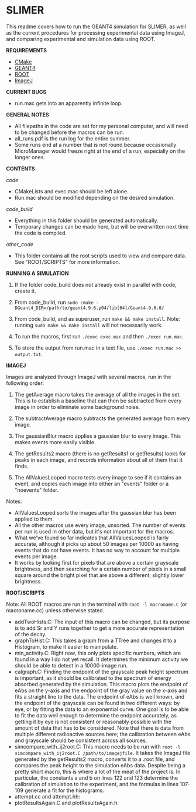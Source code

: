 # SLIMER

This readme covers how to run the GEANT4 simulation for SLIMER, as well as the current procedures for processing experimental data using ImageJ, and comparing experimental and simulation data using ROOT.


**REQUIREMENTS**
- [CMake](https://cmake.org/)
- [GEANT4](http://geant4.web.cern.ch/geant4/)
- [ROOT](https://root.cern.ch/)
- [ImageJ](https://imagej.nih.gov/ij/)


**CURRENT BUGS**
- run.mac gets into an apparently infinite loop. 

**GENERAL NOTES**
- All filepaths in the code are set for my personal computer, and will need to be changed before the macros can be run.
- all_runs.pdf is the run log for the entire summer.
- Some runs end at a number that is not round because occasionally MicroManager would freeze right at the end of a run, especially on the longer ones.


**CONTENTS**

*code*
- CMakeLists and exec.mac should be left alone.
- Run.mac should be modified depending on the desired simulation.

*code_build*
- Everything in this folder should be generated automatically. 
- Temporary changes can be made here, but will be overwritten next time the code is compiled.

*other_code*
- This folder contains all the root scripts used to view and compare data. See "ROOT/SCRIPTS" for more information.


**RUNNING A SIMULATION**

1. If the folder code_build does not already exist in parallel with code, create it. 

2. From code_build, run `sudo cmake -DGeant4_DIR=/path/to/geant4.9.6.p04/lib[64]/Geant4-9.6.0/`

3. From code_build, and as superuser, run `make && make install`. Note: running `sudo make && make install` will not necessarily work.

4. To run the macros, first run `./exec exec.mac` and then `./exec run.mac`.

5. To store the output from run.mac in a text file, use `./exec run.mac >> output.txt`.


**IMAGEJ**

Images are analyzed through ImageJ with several macros, run in the following order: 

1. The getAverage macro takes the average of all the images in the set. This is to establish a baseline that can then be subtracted from every image in order to eliminate some background noise.

2. The subtractAverage macro subtracts the generated average from every image.

3. The gaussianBlur macro applies a gaussian blur to every image. This makes events more easily visible.

4. The getResults2 macro (there is no getResults1 or getResults) looks for peaks in each image, and records information about all of them that it finds.

5. The AllValuesLooped macro tests every image to see if it contains an event, and copies each image into either an "events" folder or a "noevents" folder.

Notes: 
- AllValuesLooped sorts the images after the gaussian blur has been applied to them. 
- All the other macros use every image, unsorted. The number of events per run is used in other data, but it's not important for the macros. 
- What we've found so far indicates that AllValuesLooped is fairly accurate, although it picks up about 50 images per 10000 as having events that do not have events. It has no way to account for multiple events per image. 
- It works by looking first for pixels that are above a certain grayscale brightness, and then searching for a certain number of pixels in a small square around the bright pixel that are above a different, slightly lower brightness.


**ROOT/SCRIPTS**

Note: All ROOT macros are run in the terminal with `root -l macroname.C` (or macroname.cc) unless otherwise stated.
- addTwoHists.C: The input of this macro can be changed, but its purpose is to add Sr and Y runs together to get a more accurate representation of the decay.
- graphToHist.C: This takes a graph from a TTree and changes it to a Histogram, to make it easier to manipulate.
- min_activity.C: Right now, this only plots specific numbers, which are found in a way I do not yet recall. It determines the minimum activity we should be able to detect in a 10000-image run.
- calgraph.C: Finding the endpoint of the grayscale peak height spectrum is important, as it should be calibrated to the spectrum of energy absorbed generated by the simulation. This macro plots the endpoint of eAbs on the y-axis and the endpoint of the gray value on the x-axis and fits a straight line to the data. The endpoint of eAbs is well known, and the endpoint of the grayscale can be found in two different ways: by eye, or by fitting the data to an exponential curve. One goal is to be able to fit the data well enough to determine the endpoint accurately, as getting it by eye is not consistent or reasonably possible with the amount of data that has to be considered. Note that there is data from multiple different radioactive sources here; the calibration between eAbs and grayscale should be consistent across all sources. 
- simcompare_with_ij2root.C: This macro needs to be run with `root -l simcompare_with_ij2root.C /path/to/imagejfile`. It takes the ImageJ file generated by the getResults2 macro, converts it to a .root file, and compares the peak height to the simulation eAbs data. Despite being a pretty short macro, this is where a lot of the meat of the project is. In particular, the constants a and b on lines 122 and 123 determine the calibration of simulation to the experiment, and the formulas in lines 107-109 generate a fit for the histograms.
- attempt.cc and attempt.hh: 
- plotResultsAgain.C and plotResultsAgain.h:
